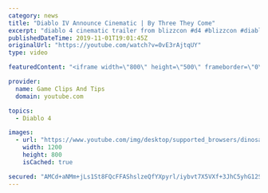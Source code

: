 ```yaml
---
category: news
title: "Diablo IV Announce Cinematic | By Three They Come"
excerpt: "diablo 4 cinematic trailer from blizzcon #d4 #blizzcon #diablo."
publishedDateTime: 2019-11-01T19:01:45Z
originalUrl: "https://youtube.com/watch?v=0vE3rAjtqUY"
type: video

featuredContent: "<iframe width=\"800\" height=\"500\" frameborder=\"0\" src=\"https://www.youtube.com/embed/0vE3rAjtqUY\" allow=\"accelerometer; autoplay; encrypted-media; gyroscope; picture-in-picture\" allowfullscreen></iframe>"

provider:
  name: Game Clips And Tips
  domain: youtube.com

topics:
  - Diablo 4

images:
  - url: "https://www.youtube.com/img/desktop/supported_browsers/dinosaur.png"
    width: 1200
    height: 800
    isCached: true

secured: "AMCd+aNMm+jLs1St8FQcFFAShslzeQfYXpyrl/iybvt7X5VXf+3JhC5yhG12SzEQsAqKixfMwMkwH2F4Cw+L9owKoKNLCFXSkHRC0W4LdO2xawh3nBeLgyoEEJL5uNd2iMgjlCvTw1QcMGAmuwermhx0RDZaKmEfzlUMYX3e87iZWSWtwZz3ps5dC2BEITd7ZBvw6LiwOmDoTWBz7xpeAeHbw5Q7FnqEXKMa20xnDtjjKtRUX6f1jewHVf9bmpp/Hql7uscTHfIK4YlZzLz3+Z4ZyM+NLgOqKp1Ep4zgJTusz1IO285yE8ObyMG1GiUlbb+3mNhpUc4fTtQKBllFqJFXKY0X+I4FjBrSUYJyJs/nwMaoiIKsQKTE0MPqb9zEHh2hJxsTFn/HxWXq7PBxqA==;JeRKCQogpLxKn1KMMGMbPg=="
---
```


